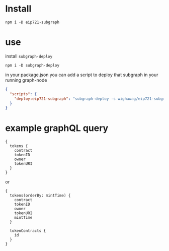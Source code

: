 # Install

`npm i -D eip721-subgraph`

# use

install `subgraph-deploy`

`npm i -D subgraph-deploy`

in your package.json you can add a script to deploy that subgraph in your running graph-node

```json
{
  "scripts": {
    "deploy:eip721-subgraph": "subgraph-deploy -s wighawag/eip721-subgraph -f eip721-subgraph -i http://localhost:5001/api -g http://localhost:8020"
  }
}
```

# example graphQL query

```
{
  tokens {
    contract
    tokenID
    owner
    tokenURI
  }
}
```

or

```
{
  tokens(orderBy: mintTime) {
    contract
    tokenID
    owner
    tokenURI
    mintTime
  }

  tokenContracts {
    id
  }
}
```
